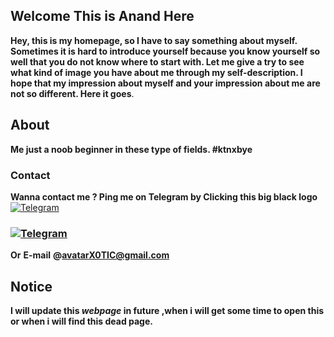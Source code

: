 ## Welcome This is Anand Here

**Hey, this is my homepage, so I have to say something about myself. Sometimes it is hard to introduce yourself because you know yourself so well that you do not know where to start with. Let me give a try to see what kind of image you have about me through my self-description. I hope that my impression about myself and your impression about me are not so different. Here it goes**.

## About
**Me just a noob beginner in these type of fields. #ktnxbye**


### Contact

**Wanna contact me ? Ping me on Telegram by Clicking this big black logo**
 [![Telegram](https://cdn.jsdelivr.net/npm/simple-icons@3.2.0/icons/telegram.svg)](https://telegram.dog/refundisillegal)

### [![Telegram](https://img.shields.io/badge/SINGH-blue?style=flat&logo=telegram)](https://telegram.dog/refundisillegal)

**Or**
 **E-mail**
 **@avatarX0TIC@gmail.com**

## Notice
**I will update this _webpage_ in future ,when i will get some time to open this or when i will find this dead page.**
